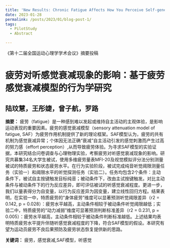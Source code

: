 ```yaml
---
title: 'New Results: Chronic Fatigue Affects How You Perceive Self-generated Sounds'
date: 2023-01-28
permalink: /posts/2023/01/blog-post-1/
tags:
  - PilotStudy
  - Abstract

---
```


《第十二届全国运动心理学学术会议》摘要投稿

疲劳对听感觉衰减现象的影响：基于疲劳感觉衰减模型的行为学研究
======
陆玟慧，王彤婕，曾子航，罗路
------
<b>摘要：</b> 疲劳（fatigue）是一种感到难以发起或维持自主活动的主观体验，是影响运动表现的重要因素。疲劳的感觉衰减模型（sensory attenuation model of fatigue, SAF）为疲劳作用机制提供了新的理论框架。SAF模型认为，疲劳的共有机制为感觉衰减异常；个体因无法正确“衰减”自主活动引发的感觉刺激而产生过高的努力感（effort perception）,从而导致疲劳体验。为寻求SAF模型的实验证据，本研究结合问卷调查与心理物理实验，考察疲劳对听感觉衰减现象的影响。研究共募集34名大学生被试，使用多维疲劳量表MFI-20及视觉模拟评分法分别测量被试的特质疲劳和状态疲劳水平。在行为实验阶段，被试完成纯音听觉阈限测量任务（实验一）和阈限水平的听觉探测任务（实验二）。任务均包含2个条件：主动条件下，被试自主按键触发目标纯音；被动条件下，改由主试按键触发。对比主动条件与被动条件下的行为反应差异，即可评估被试的听感觉衰减程度。更进一步，我们以量表得分为自变量，以行为反应差异为因变量，建立线性回归方程。结果表明，在实验一中，特质疲劳的“身体疲劳”维度可以显著预测听觉阈限差异（r2 = 0.142, p = 0.028）：疲劳水平越高，主动条件相较于被动条件听觉阈限越低；实验二中，特质疲劳的“动力减弱”维度可显著预测判断标准差异（r2 = 0.231, p = 0.005）：疲劳水平越高，主动条件相较于被动条件判断标准越低。上述结果均表明特质疲劳水平提升伴随听感觉衰减程度的下降，符合SAF模型的假设。本研究有望为运动员疲劳不良后果预防及疲劳状态恢复提供新的思路。

<b>关键词：</b> 疲劳，感觉衰减,SAF模型，听感觉
